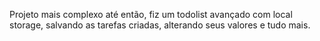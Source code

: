 Projeto mais complexo até então, fiz um todolist avançado com local storage, salvando as tarefas criadas, alterando seus valores e tudo mais.